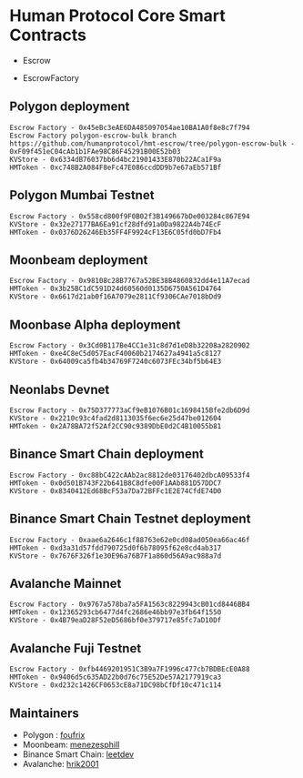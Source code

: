 # Human Protocol Core Smart Contracts

- Escrow

- EscrowFactory


## Polygon deployment

```
Escrow Factory - 0x45eBc3eAE6DA485097054ae10BA1A0f8e8c7f794
Escrow Factory polygon-escrow-bulk branch https://github.com/humanprotocol/hmt-escrow/tree/polygon-escrow-bulk - 0xF09f451eC04cAb1b1FAe98C86F45291B00E52b03
KVStore - 0x6334dB76037bb6d4bc21901433E870b22ACa1F9a
HMToken - 0xc748B2A084F8eFc47E086ccdDD9b7e67aEb571Bf
```

## Polygon Mumbai Testnet

```
Escrow Factory - 0x558cd800f9F0B02f3B149667bDe003284c867E94
KVStore - 0x32e27177BA6Ea91cf28dfd91a0Da9822A4b74EcF
HMToken - 0x0376D26246Eb35FF4F9924cF13E6C05fd0bD7Fb4
```

## Moonbeam deployment

```
Escrow Factory - 0x98108c28B7767a52BE38B4860832dd4e11A7ecad
HMToken - 0x3b25BC1dC591D24d60560d0135D6750A561D4764
KVStore - 0x6617d21ab0f16A7079e2811Cf9306CAe7018bDd9
```

## Moonbase Alpha deployment

```
Escrow Factory - 0x3Cd0B117Be4CC1e31c8d7d1eD8b32208a2820902
HMToken - 0xe4C8eC5d057EacF40060b2174627a4941a5c8127
KVStore - 0x64009ca5fb4b34769F7240c6073FEc34bf5b64E3
```

## Neonlabs Devnet

```
Escrow Factory - 0x75D377773aCf9eB1076B01c1698415Bfe2db6D9d
KVStore - 0x2210c93c4fad2d8113035f6ec6e25d47be012604
HMToken - 0x2A78BA72f52Af2CC90c9389DbE0d2C4B10055b81
```

## Binance Smart Chain deployment

```
Escrow Factory - 0xc88bC422cAAb2ac8812de03176402dbcA09533f4
HMToken - 0x0d501B743F22b641B8C8dfe00F1AAb881D57DDC7
KVStore - 0x8340412Ed68BcF53a7Da72BFFc1E2E74CfdE74D0
```

## Binance Smart Chain Testnet deployment

```
Escrow Factory - 0xaae6a2646c1f88763e62e0cd08ad050ea66ac46f
HMToken - 0xd3a31d57fdd790725d0f6b78095f62e8cd4ab317
KVStore - 0x7676F326f1e30E96a76B7F1a860d56A9ac988a7d
```

## Avalanche Mainnet

```
Escrow Factory - 0x9767a578ba7a5FA1563c8229943cB01cd8446BB4
HMToken - 0x12365293cb6477d4fc2686e46bb97e3fb64f1550
KVStore - 0x4B79eaD28F52eD5686bf0e379717e85fc7aD10Df
```

## Avalanche Fuji Testnet

```
Escrow Factory - 0xfb4469201951C3B9a7F1996c477cb7BDBEcE0A88
HMToken - 0x9406d5c635AD22b0d76c75E52De57A2177919ca3
KVStore - 0xd232c1426CF0653cE8a71DC98bCfDf10c471c114
```

## Maintainers

* Polygon : [foufrix](https://github.com/foufrix)
* Moonbeam: [menezesphill](https://github.com/menezesphill)
* Binance Smart Chain: [leetdev](https://github.com/leetdev)
* Avalanche: [hrik2001](https://github.com/hrik2001)
